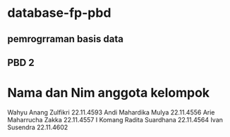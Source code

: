 # database-fp-pbd
## pemrogrraman basis data 
## PBD 2
# Nama dan Nim anggota kelompok
Wahyu Anang Zulfikri   22.11.4593
Andi Mahardika Mulya   22.11.4556
Arie Maharrucha Zakka   22.11.4557
I Komang Radita Suardhana   22.11.4564
Ivan Susendra    22.11.4602
